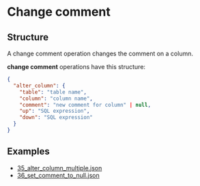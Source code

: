 # Change comment

## Structure

A change comment operation changes the comment on a column.

**change comment** operations have this structure:

```json
{
  "alter_column": {
    "table": "table name",
    "column": "column name",
    "comment": "new comment for column" | null,
    "up": "SQL expression",
    "down": "SQL expression"
  }
}
```

## Examples

- [35_alter_column_multiple.json](../../../examples/35_alter_column_multiple.json)
- [36_set_comment_to_null.json](../../../examples/36_set_comment_to_null.json)
